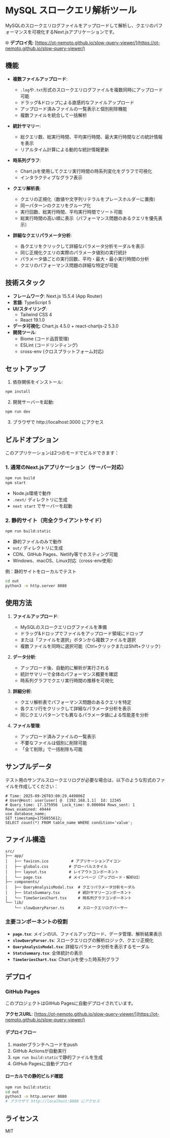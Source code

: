 # MySQL スロークエリ解析ツール

MySQLのスロークエリログファイルをアップロードして解析し、クエリのパフォーマンスを可視化するNext.jsアプリケーションです。

🌐 **デプロイ先**: [https://ot-nemoto.github.io/slow-query-viewer/](https://ot-nemoto.github.io/slow-query-viewer/)

## 機能

- **複数ファイルアップロード**:
  - `.log`や`.txt`形式のスロークエリログファイルを複数同時にアップロード可能
  - ドラッグ&ドロップによる直感的なファイルアップロード
  - アップロード済みファイルの一覧表示と個別削除機能
  - 複数ファイルを統合して一括解析

- **統計サマリー**:
  - 総クエリ数、総実行時間、平均実行時間、最大実行時間などの統計情報を表示
  - リアルタイム計算による動的な統計情報更新

- **時系列グラフ**:
  - Chart.jsを使用してクエリ実行時間の時系列変化をグラフで可視化
  - インタラクティブなグラフ表示

- **クエリ解析表**:
  - クエリの正規化（数値や文字列リテラルをプレースホルダーに置換）
  - 同一パターンのクエリをグループ化
  - 実行回数、総実行時間、平均実行時間でソート可能
  - 総実行時間の高い順に表示（パフォーマンス問題のあるクエリを優先表示）

- **詳細なクエリパラメータ分析**:
  - 各クエリをクリックして詳細なパラメータ分析モーダルを表示
  - 同じ正規化クエリの実際のパラメータ値別の実行統計
  - パラメータ値ごとの実行回数、平均・最大・最小実行時間の分析
  - クエリのパフォーマンス問題の詳細な特定が可能

## 技術スタック

- **フレームワーク**: Next.js 15.5.4 (App Router)
- **言語**: TypeScript 5
- **UI/スタイリング**:
  - Tailwind CSS 4
  - React 19.1.0
- **データ可視化**: Chart.js 4.5.0 + react-chartjs-2 5.3.0
- **開発ツール**:
  - Biome (コード品質管理)
  - ESLint (コードリンティング)
  - cross-env (クロスプラットフォーム対応)

## セットアップ

1. 依存関係をインストール:
```bash
npm install
```

2. 開発サーバーを起動:
```bash
npm run dev
```

3. ブラウザで http://localhost:3000 にアクセス

## ビルドオプション

このアプリケーションは2つのモードでビルドできます：

### 1. 通常のNext.jsアプリケーション（サーバー対応）
```bash
npm run build
npm start
```
- Node.js環境で動作
- `.next/` ディレクトリに生成
- `next start` でサーバーを起動

### 2. 静的サイト（完全クライアントサイド）
```bash
npm run build:static
```
- 静的ファイルのみで動作
- `out/` ディレクトリに生成
- CDN、GitHub Pages、Netlify等でホスティング可能
- Windows、macOS、Linux対応（cross-env使用）

例：静的サイトをローカルでテスト
```bash
cd out
python3 -m http.server 8080
```

## 使用方法

1. **ファイルアップロード**:
   - MySQLのスロークエリログファイルを準備
   - ドラッグ&ドロップでファイルをアップロード領域にドロップ
   - または「ファイルを選択」ボタンから複数ファイルを選択
   - 複数ファイルを同時に選択可能（Ctrl+クリックまたはShift+クリック）

2. **データ分析**:
   - アップロード後、自動的に解析が実行される
   - 統計サマリーで全体のパフォーマンス概要を確認
   - 時系列グラフでクエリ実行時間の推移を可視化

3. **詳細分析**:
   - クエリ解析表でパフォーマンス問題のあるクエリを特定
   - 各クエリ行をクリックして詳細なパラメータ分析を表示
   - 同じクエリパターンでも異なるパラメータ値による性能差を分析

4. **ファイル管理**:
   - アップロード済みファイルの一覧表示
   - 不要なファイルは個別に削除可能
   - 「全て削除」で一括削除も可能

## サンプルデータ

テスト用のサンプルスロークエリログが必要な場合は、以下のような形式のファイルを作成してください：

```
# Time: 2025-09-26T03:00:29.449806Z
# User@Host: user[user] @  [192.168.1.1]  Id: 12345
# Query_time: 17.175956  Lock_time: 0.000004 Rows_sent: 1  Rows_examined: 49444
use database_name;
SET timestamp=1758855612;
SELECT count(*) FROM table_name WHERE condition='value';
```

## ファイル構造

```
src/
├── app/
│   ├── favicon.ico          # アプリケーションアイコン
│   ├── globals.css         # グローバルスタイル
│   ├── layout.tsx          # レイアウトコンポーネント
│   └── page.tsx            # メインページ（アップロード・解析UI）
├── components/
│   ├── QueryAnalysisModal.tsx  # クエリパラメータ分析モーダル
│   ├── StatsSummary.tsx        # 統計サマリーコンポーネント
│   └── TimeSeriesChart.tsx     # 時系列グラフコンポーネント
└── lib/
    └── slowQueryParser.ts      # スロークエリログパーサー
```

### 主要コンポーネントの役割

- **`page.tsx`**: メインのUI、ファイルアップロード、データ管理、解析結果表示
- **`slowQueryParser.ts`**: スロークエリログの解析ロジック、クエリ正規化
- **`QueryAnalysisModal.tsx`**: 詳細なパラメータ分析を表示するモーダル
- **`StatsSummary.tsx`**: 全体統計の表示
- **`TimeSeriesChart.tsx`**: Chart.jsを使った時系列グラフ

## デプロイ

### GitHub Pages
このプロジェクトはGitHub Pagesに自動デプロイされています。

**アクセスURL**: [https://ot-nemoto.github.io/slow-query-viewer/](https://ot-nemoto.github.io/slow-query-viewer/)

#### デプロイフロー
1. masterブランチへコードをpush
2. GitHub Actionsが自動実行
3. `npm run build:static`で静的ファイルを生成
4. GitHub Pagesに自動デプロイ

#### ローカルでの静的ビルド確認
```bash
npm run build:static
cd out
python3 -m http.server 8080
# ブラウザで http://localhost:8080 にアクセス
```

## ライセンス

MIT
